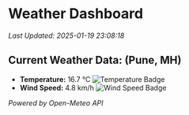 
# Weather Dashboard

_Last Updated: 2025-01-19 23:08:18_

## Current Weather Data: (Pune, MH)
- **Temperature:** 16.7 °C ![Temperature Badge](https://img.shields.io/badge/Temperature-Low%20Temp-blue)
- **Wind Speed:** 4.8 km/h ![Wind Speed Badge](https://img.shields.io/badge/Wind%20Speed-Low%20Wind-blue)

*Powered by Open-Meteo API*
